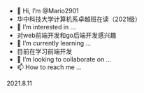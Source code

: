 - 👋 Hi, I’m @Mario2901
- 华中科技大学计算机系卓越班在读（2021级）
- 👀 I’m interested in ...
- 对web前端开发和go后端开发感兴趣
- 🌱 I’m currently learning ...
- 目前在学习前端开发
- 💞️ I’m looking to collaborate on ...
- 📫 How to reach me ...

<!---
Mario2901/Mario2901 is a ✨ special ✨ repository because its `README.md` (this file) appears on your GitHub profile.
You can click the Preview link to take a look at your changes.
--->
2021.8.11
